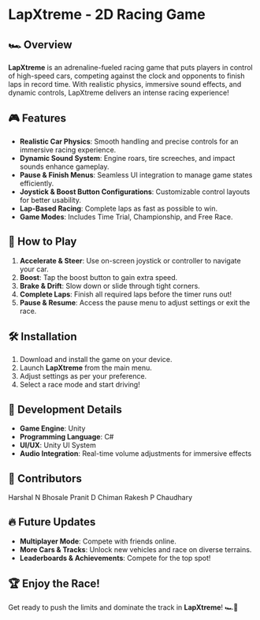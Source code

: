 # LapXtreme - 2D Racing Game

## 🏎️ Overview
**LapXtreme** is an adrenaline-fueled racing game that puts players in control of high-speed cars, competing against the clock and opponents to finish laps in record time. With realistic physics, immersive sound effects, and dynamic controls, LapXtreme delivers an intense racing experience!

## 🎮 Features
- **Realistic Car Physics**: Smooth handling and precise controls for an immersive racing experience.
- **Dynamic Sound System**: Engine roars, tire screeches, and impact sounds enhance gameplay.
- **Pause & Finish Menus**: Seamless UI integration to manage game states efficiently.
- **Joystick & Boost Button Configurations**: Customizable control layouts for better usability.
- **Lap-Based Racing**: Complete laps as fast as possible to win.
- **Game Modes**: Includes Time Trial, Championship, and Free Race.

## 📜 How to Play
1. **Accelerate & Steer**: Use on-screen joystick or controller to navigate your car.
2. **Boost**: Tap the boost button to gain extra speed.
3. **Brake & Drift**: Slow down or slide through tight corners.
4. **Complete Laps**: Finish all required laps before the timer runs out!
5. **Pause & Resume**: Access the pause menu to adjust settings or exit the race.

## 🛠️ Installation
1. Download and install the game on your device.
2. Launch **LapXtreme** from the main menu.
3. Adjust settings as per your preference.
4. Select a race mode and start driving!

## 📌 Development Details
- **Game Engine**: Unity
- **Programming Language**: C#
- **UI/UX**: Unity UI System
- **Audio Integration**: Real-time volume adjustments for immersive effects

## 🏁 Contributors
Harshal N Bhosale
Pranit D Chiman
Rakesh P Chaudhary

## 🔥 Future Updates
- **Multiplayer Mode**: Compete with friends online.
- **More Cars & Tracks**: Unlock new vehicles and race on diverse terrains.
- **Leaderboards & Achievements**: Compete for the top spot!

## 🏆 Enjoy the Race!
Get ready to push the limits and dominate the track in **LapXtreme**! 🏎️💨

